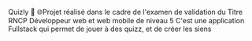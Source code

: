 Quizly 🤔
🌐Projet réalisé dans le cadre de l'examen de validation du Titre RNCP Développeur web et web mobile de niveau 5
C'est une application Fullstack qui permet de jouer à des quizz, et de créer les siens
